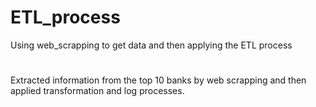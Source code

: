# ETL_process
Using web_scrapping to get data and then applying the ETL process
# 
Extracted information from the top 10 banks by web scrapping and then applied transformation and log processes.
